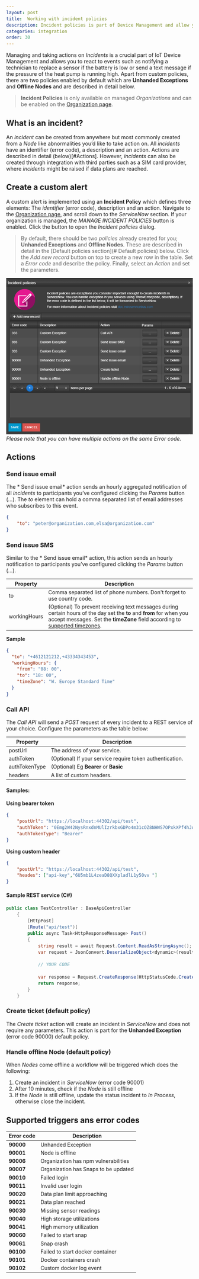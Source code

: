 ```yaml
---
layout: post
title:  Working with incident policies
description: Incident policies is part of Device Management and allow you to take actions on exceptions and alerts, such as when Nodes comes of line or custom alerts.
categories: integration
order: 30
---
```


Managing and taking actions on *Incidents* is a crucial part of IoT Device Management and allows you to react to events such as notifying a technician to replace a sensor if the battery is low or send a text message if the pressure of the heat pump is running high.
Apart from custom policies, there are two policies enabled by default which are **Unhanded Exceptions** and **Offline Nodes** and are described in detail below.
> **Incident Policies** is only available on managed *Organizations* and can be enabled on the [Organization page](https://microservicebus.com/organizations/detail).

## What is an incident?
An *incident* can be created from anywhere but most commonly created from a *Node* like abnormalities you’d like to take action on. All *incidents* have an identifier (error code), a description and an action. Actions are described in detail (below)[#Actions]. However, *incidents* can also be created through integration with third parties such as a SIM card provider, where *incidents* might be raised if data plans are reached.

## Create a custom alert
A custom alert is implemented using an **Incident Policy** which defines three elements: The *identifier* (error code), description and an action. Navigate to the [Organization page](https://microservicebus.com/organizations/details), and scroll down to the *ServiceNow* section. If your organization is managed, the *MANAGE INCIDENT POLICIES* button is enabled. Click the button to open the *Incident policies* dialog.

> By default, there should be two *policies* already created for you; **Unhanded Exceptions** and **Offline Nodes**. These are described in detail in the [Default policies section](# Default policies) below.
Click the *Add new record* button on top to create a new row in the table. Set a *Error code* and describe the policy. Finally, select an *Action* and set the parameters.

![SD-Card composition](/images/working-with-incident-policies/incidentPoliciesWindow.png)
*Please note that you can have multiple actions on the same Error code.*

## Actions

### Send issue email
The * Send issue email* action sends an hourly aggregated notification of all *incidents* to participants you’ve configured clicking the *Params* button (…). The *to* element can hold a comma separated list of email addresses who subscribes to this event.
``` json
{
    "to": "peter@organization.com,elsa@organization.com"
}
```

### Send issue SMS
Similar to the * Send issue email* action, this action sends an hourly notification to participants you’ve configured clicking the *Params* button (…). 

| Property        | Description |
 | -------------- |-------------|
| to | Comma separated list of phone numbers. Don't forget to use country code. | 
| workingHours | (Optional) To prevent receiving text messages during certain hours of the day set the **to** and **from** for when you accept messages. Set the **timeZone** field according to [supported timezones](https://techsupport.osisoft.com/Documentation/PI-Web-API/help/topics/timezones/windows.html). |  

**Sample**
``` json
{
  "to": "+4612121212,+43334343453",
  "workingHours": {
    "from": "08: 00",
    "to": "18: 00",
    "timeZone": "W. Europe Standard Time"
  }
}
```

### Call API
The *Call API* will send a *POST* request of every incident to a REST service of your choice. Configure the parameters as the table below:

| Property        | Description |
 | -------------- |-------------|
| postUrl | The address of your service. | 
| authToken | (Optional) If your service require token authentication.|  
| authTokenType | (Optional) Eg **Bearer** or **Basic**   | 
| headers| A list of custom headers. |

#### Samples:

**Using bearer token**
```json
{
    "postUrl": "https://localhost:44302/api/test",
    "authToken": "0Emg2W42NysRnxdnMUlIzrkbxGDPo4m31cOZ8NHWS7OPxkXPf4hJobBjH45HIivRDn6VKPxKoFYzQeIF3VOlBToSUi36xmys1I1aGyHQ8",
    "authTokenType": "Bearer"
} 
```
**Using custom header**
```json
{
    "postUrl": "https://localhost:44302/api/test",
    "heades": ["api-key","6U5mb1L4zeaD8QXXpladlL1y50vv "]
} 
```

#### Sample REST service (C#)
``` csharp
public class TestController : BaseApiController
    {
        [HttpPost]
        [Route("api/test")]
        public async Task<HttpResponseMessage> Post()
        {
            string result = await Request.Content.ReadAsStringAsync();
            var request = JsonConvert.DeserializeObject<dynamic>(result);

            // YOUR CODE

            var response = Request.CreateResponse(HttpStatusCode.Created, new { success = true, request = request });
            return response;
        }
    }
```

### Create ticket (default policy)
The *Create ticket* action will create an incident in *ServiceNow* and does not require any parameters. This action is part for the **Unhanded Exception** (error code 90000) default policy.

### Handle offline Node (default policy)
When *Nodes* come offline a workflow will be triggered which does the following:
1. Create an incident in *ServiceNow* (error code 90001)
2. After 10 minutes, check if the *Node* is still offline
3. If the *Node* is still offline, update the status incident to *In Process*, otherwise close the incident.

## Supported triggers ans error codes

| Error code        | Description |
 | -------------- |-------------|
| **90000** | Unhanded Exception | 
| **90001** | Node is offline | 
| **90006** | Organization has npm vulnerabilities | 
| **90007** | Organization has Snaps to be updated |
| **90010** | Failed login |
| **90011** | Invalid user login | 
| **90020** | Data plan limit approaching | 
| **90021** | Data plan reached | 
| **90030** | Missing sensor readings | 
| **90040** | High storage utilizations | 
| **90041** | High memory utilization | 
| **90060** | Failed to start snap | 
| **90061** | Snap crash | 
| **90100** | Failed to start docker container | 
| **90101** | Docker containers crash | 
| **90102** | Custom docker log event | 
